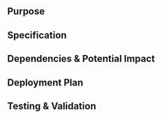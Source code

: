 ## Purpose
<!-- Clearly describe why this change is needed and what problem it solves. -->

## Specification
<!-- Briefly describe what’s changing and any relevant details. -->

## Dependencies & Potential Impact
<!-- Any affected services, breaking changes, or risks? -->

## Deployment Plan
<!-- Steps for rollout, rollback, and monitoring. -->

## Testing & Validation
<!-- How was this tested? Include relevant test results. -->
